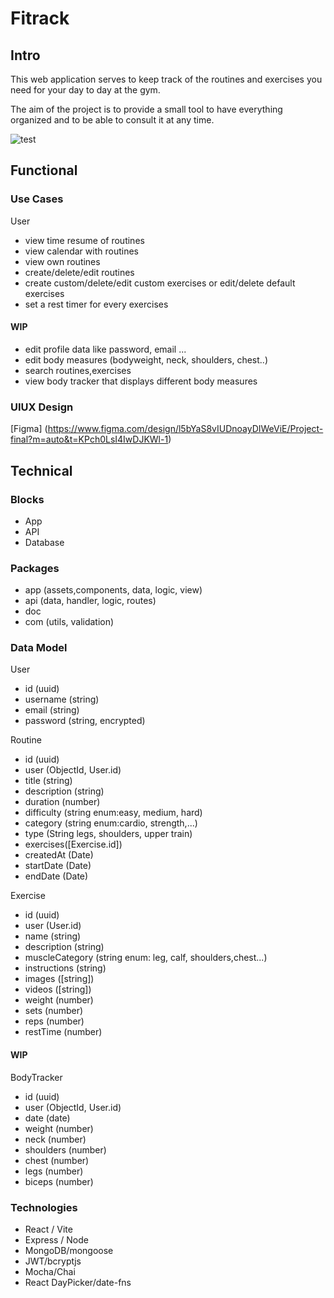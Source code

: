 # Fitrack

## Intro

This web application serves to keep track of the routines and exercises you need for your day to day at the gym.

The aim of the project is to provide a small tool to have everything organized and to be able to consult it at any time.

![test](https://images.pexels.com/photos/841130/pexels-photo-841130.jpeg?cs=srgb&dl=pexels-victorfreitas-841130.jpg&fm=jpg)

## Functional

### Use Cases

User

- view time resume of routines
- view calendar with routines
- view own routines
- create/delete/edit routines
- create custom/delete/edit custom exercises or edit/delete default exercises
- set a rest timer for every exercises

#### WIP

- edit profile data like password, email ...
- edit body measures (bodyweight, neck, shoulders, chest..)
- search routines,exercises
- view body tracker that displays different body measures

### UIUX Design

[Figma] (https://www.figma.com/design/l5bYaS8vIUDnoayDIWeViE/Project-final?m=auto&t=KPch0LsI4IwDJKWl-1)

## Technical

### Blocks

- App
- API
- Database

### Packages

- app (assets,components, data, logic, view)
- api (data, handler, logic, routes)
- doc
- com (utils, validation)

### Data Model

User

- id (uuid)
- username (string)
- email (string)
- password (string, encrypted)

Routine

- id (uuid)
- user (ObjectId, User.id)
- title (string)
- description (string)
- duration (number)
- difficulty (string enum:easy, medium, hard)
- category (string enum:cardio, strength,...)
- type (String legs, shoulders, upper train)
- exercises([Exercise.id])
- createdAt (Date)
- startDate (Date)
- endDate (Date)

Exercise

- id (uuid)
- user (User.id)
- name (string)
- description (string)
- muscleCategory (string enum: leg, calf, shoulders,chest...)
- instructions (string)
- images ([string])
- videos ([string])
- weight (number)
- sets (number)
- reps (number)
- restTime (number)

#### WIP

BodyTracker

- id (uuid)
- user (ObjectId, User.id)
- date (date)
- weight (number)
- neck (number)
- shoulders (number)
- chest (number)
- legs (number)
- biceps (number)

### Technologies

- React / Vite
- Express / Node
- MongoDB/mongoose
- JWT/bcryptjs
- Mocha/Chai
- React DayPicker/date-fns
